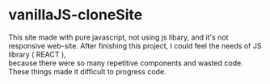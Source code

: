 # vanillaJS-cloneSite
This site made with pure javascript, not using js libary, and it's not responsive web-site.
After finishing this project, I could feel the needs of JS library ( REACT ),   
because there were so many repetitive components and wasted code.   
These things made it difficult to progress code.
